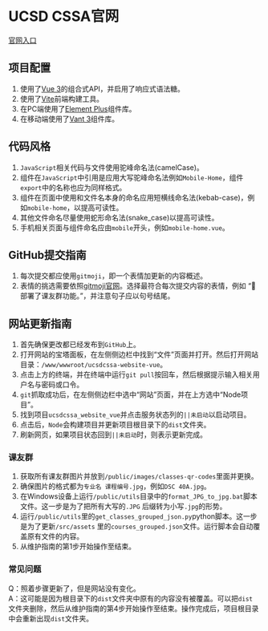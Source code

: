 # UCSD CSSA官网

[官网入口](https://www.ucsdcssa.com)

## 项目配置

1. 使用了[Vue 3](https://cn.vuejs.org/guide/introduction.html)的组合式API，并启用了响应式语法糖。
2. 使用了[Vite](https://cn.vitejs.dev/config/)前端构建工具。
3. 在PC端使用了[Element Plus](https://element-plus.gitee.io/zh-CN/)组件库。
4. 在移动端使用了[Vant 3](https://youzan.github.io/vant/#/zh-CN)组件库。

## 代码风格

1. `JavaScript`相关代码与文件使用驼峰命名法(camelCase)。
2. 组件在`JavaScript`中引用是应用大写驼峰命名法例如`Mobile-Home`，组件`export`中的名称也应为同样格式。
3. 组件在页面中使用和文件名本身的命名应用短横线命名法(kebab-case)，例如`mobile-home`，以提高可读性。
4. 其他文件命名尽量使用蛇形命名法(snake_case)以提高可读性。
5. 手机相关页面与组件命名应由`mobile`开头，例如`mobile-home.vue`。

## GitHub提交指南

1. 每次提交都应使用`gitmoji`，即一个表情加更新的内容概述。
2. 表情的挑选需要依照[gitmoji官网](https://gitmoji.dev/)。选择最符合每次提交内容的表情，例如 “:rocket:
   部署了课友群功能。”，并注意句子应以句号结尾。

## 网站更新指南

1. 首先确保更改都已经发布到`GitHub`上。
2. 打开网站的宝塔面板，在左侧侧边栏中找到“文件”页面并打开。然后打开网站目录：`/www/wwwroot/ucsdcssa-website-vue`。
3. 点击上方的终端，并在终端中运行`git pull`按回车，然后根据提示输入相关用户名与密码或口令。
4. `git`抓取成功后，在左侧侧边栏中选中“网站”页面，并在上方选中“Node项目”。
5. 找到项目`ucsdcssa_website_vue`并点击服务状态列的`||未启动`以启动项目。
6. 点击后，`Node`会构建项目并更新项目根目录下的`dist`文件夹。
7. 刷新网页，如果项目状态回到`||未启动`时，则表示更新完成。

### 课友群

1. 获取所有课友群图片并放到`/public/images/classes-qr-codes`里面并更换。
2. 确保图片的格式都为`专业名 课程编号.jpg`，例如`DSC 40A.jpg`。
3. 在Windows设备上运行`/public/utils`目录中的`format_JPG_to_jpg.bat`脚本文件。这一步是为了把所有大写的`.JPG`
   后缀转为小写`.jpg`的形势。
4. 运行`/public/utils`里的`get_classes_grouped_json.py`python脚本。这一步是为了更新`/src/assets`
   里的`courses_grouped.json`文件。运行脚本会自动覆盖原有文件的内容。
5. 从维护指南的第1步开始操作至结束。

### 常见问题

Q：照着步骤更新了，但是网站没有变化。  
A：这可能是因为根目录下的`dist`文件夹中原有的内容没有被覆盖。可以把`dist`
文件夹删除，然后从维护指南的第4步开始操作至结束。操作完成后，项目根目录中会重新出现`dist`文件夹。